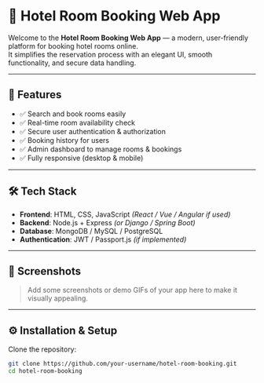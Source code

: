 # 🏨 Hotel Room Booking Web App

Welcome to the **Hotel Room Booking Web App** — a modern, user-friendly platform for booking hotel rooms online.  
It simplifies the reservation process with an elegant UI, smooth functionality, and secure data handling.  

---

## 🚀 Features

- ✅ Search and book rooms easily  
- ✅ Real-time room availability check  
- ✅ Secure user authentication & authorization  
- ✅ Booking history for users  
- ✅ Admin dashboard to manage rooms & bookings  
- ✅ Fully responsive (desktop & mobile)  

---

## 🛠️ Tech Stack

- **Frontend**: HTML, CSS, JavaScript *(React / Vue / Angular if used)*  
- **Backend**: Node.js + Express *(or Django / Spring Boot)*  
- **Database**: MongoDB / MySQL / PostgreSQL  
- **Authentication**: JWT / Passport.js *(if implemented)*  

---

## 📸 Screenshots

> Add some screenshots or demo GIFs of your app here to make it visually appealing.

---

## ⚙️ Installation & Setup

Clone the repository:

```bash
git clone https://github.com/your-username/hotel-room-booking.git
cd hotel-room-booking
